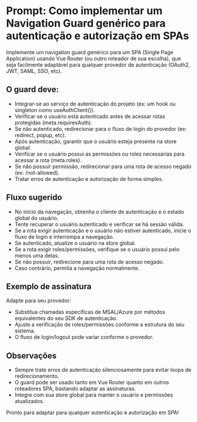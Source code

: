 # Prompt: Como implementar um Navigation Guard genérico para autenticação e autorização em SPAs

Implemente um navigation guard genérico para um SPA (Single Page Application) usando Vue Router (ou outro roteador de sua escolha), que seja facilmente adaptável para qualquer provedor de autenticação (OAuth2, JWT, SAML, SSO, etc).

## O guard deve:

- Integrar-se ao serviço de autenticação do projeto (ex: um hook ou singleton como useAuthClient()).
- Verificar se o usuário está autenticado antes de acessar rotas protegidas (meta.requiresAuth).
- Se não autenticado, redirecionar para o fluxo de login do provedor (ex: redirect, popup, etc).
- Após autenticação, garantir que o usuário esteja presente na store global.
- Verificar se o usuário possui as permissões ou roles necessárias para acessar a rota (meta.roles).
- Se não possuir permissão, redirecionar para uma rota de acesso negado (ex: /not-allowed).
- Tratar erros de autenticação e autorização de forma simples.

## Fluxo sugerido

- No início da navegação, obtenha o cliente de autenticação e o estado global do usuário.
- Tente recuperar o usuário autenticado e verificar se há sessão válida.
- Se a rota exigir autenticação e o usuário não estiver autenticado, inicie o fluxo de login e interrompa a navegação.
- Se autenticado, atualize o usuário na store global.
- Se a rota exigir roles/permissões, verifique se o usuário possui pelo menos uma delas.
- Se não possuir, redirecione para uma rota de acesso negado.
- Caso contrário, permita a navegação normalmente.

## Exemplo de assinatura

Adapte para seu provedor:

- Substitua chamadas específicas de MSAL/Azure por métodos equivalentes do seu SDK de autenticação.
- Ajuste a verificação de roles/permissões conforme a estrutura do seu sistema.
- O fluxo de login/logout pode variar conforme o provedor.

## Observações

- Sempre trate erros de autenticação silenciosamente para evitar loops de redirecionamento.
- O guard pode ser usado tanto em Vue Router quanto em outros roteadores SPA, bastando adaptar as assinaturas.
- Integre com sua store global para manter o usuário e permissões atualizados.

Pronto para adaptar para qualquer autenticação e autorização em SPA!
